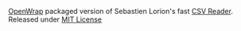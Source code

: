 ﻿[OpenWrap](http://www.openwrap.org/) packaged version of Sebastien Lorion's fast [CSV Reader](http://www.codeproject.com/Articles/9258/A-Fast-CSV-Reader).
Released under [MIT License](http://opensource.org/licenses/mit-license.php)